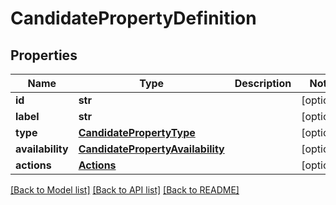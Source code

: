 # CandidatePropertyDefinition

## Properties
Name | Type | Description | Notes
------------ | ------------- | ------------- | -------------
**id** | **str** |  | [optional] 
**label** | **str** |  | [optional] 
**type** | [**CandidatePropertyType**](CandidatePropertyType.md) |  | [optional] 
**availability** | [**CandidatePropertyAvailability**](CandidatePropertyAvailability.md) |  | [optional] 
**actions** | [**Actions**](Actions.md) |  | [optional] 

[[Back to Model list]](../README.md#documentation-for-models) [[Back to API list]](../README.md#documentation-for-api-endpoints) [[Back to README]](../README.md)


